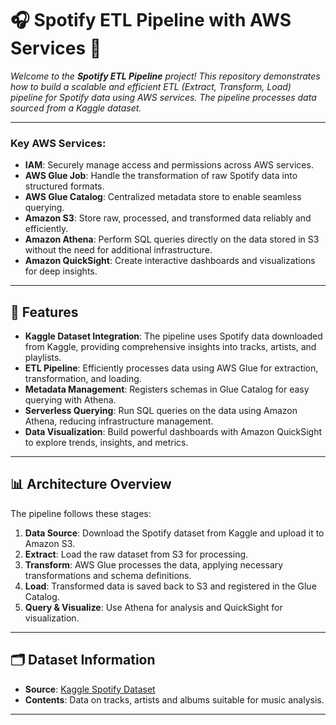 # 🎧 Spotify ETL Pipeline with AWS Services 🚀

*Welcome to the **Spotify ETL Pipeline** project! This repository demonstrates how to build a scalable and efficient ETL (Extract, Transform, Load) pipeline for Spotify data using AWS services. The pipeline processes data sourced from a Kaggle dataset.*

---

### Key AWS Services:
- **IAM**: Securely manage access and permissions across AWS services.
- **AWS Glue Job**: Handle the transformation of raw Spotify data into structured formats.
- **AWS Glue Catalog**: Centralized metadata store to enable seamless querying.
- **Amazon S3**: Store raw, processed, and transformed data reliably and efficiently.
- **Amazon Athena**: Perform SQL queries directly on the data stored in S3 without the need for additional infrastructure.
- **Amazon QuickSight**: Create interactive dashboards and visualizations for deep insights.

---

## 🔑 Features

- **Kaggle Dataset Integration**: The pipeline uses Spotify data downloaded from Kaggle, providing comprehensive insights into tracks, artists, and playlists.
- **ETL Pipeline**: Efficiently processes data using AWS Glue for extraction, transformation, and loading.
- **Metadata Management**: Registers schemas in Glue Catalog for easy querying with Athena.
- **Serverless Querying**: Run SQL queries on the data using Amazon Athena, reducing infrastructure management.
- **Data Visualization**: Build powerful dashboards with Amazon QuickSight to explore trends, insights, and metrics.

---

## 📊 Architecture Overview

The pipeline follows these stages:
1. **Data Source**: Download the Spotify dataset from Kaggle and upload it to Amazon S3.
2. **Extract**: Load the raw dataset from S3 for processing.
3. **Transform**: AWS Glue processes the data, applying necessary transformations and schema definitions.
4. **Load**: Transformed data is saved back to S3 and registered in the Glue Catalog.
5. **Query & Visualize**: Use Athena for analysis and QuickSight for visualization.

---

## 🗂 Dataset Information

- **Source**: [Kaggle Spotify Dataset](https://www.kaggle.com)
- **Contents**: Data on tracks, artists and albums suitable for music analysis.

---
